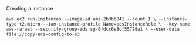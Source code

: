 Creating a instance

`aws ec2 run-instances --image-id ami-2b3b6041 --count 1 \
--instance-type t2.micro --iam-instance-profile Name=ecsInstanceRole \
--key-name aws-rafael --security-group-ids sg-0fdcc6e8cf55728e1 \
--user-data file://copy-ecs-config-to-s3`
